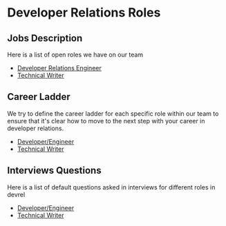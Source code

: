 # Developer Relations Roles

## Jobs Description

Here is a list of open roles we have on our team

- [Developer Relations Engineer](engineer.md)
- [Technical Writer](technical-writer.md)

## Career Ladder

We try to define the career ladder for each specific role within our team to ensure that it's clear how to move to the next step with your career in developer relations.

- [Developer/Engineer](career/engineer.md)
- [Technical Writer](career/technical-writer.md)

## Interviews Questions

Here is a list of default questions asked in interviews for different roles in devrel

- [Developer/Engineer](interviews/engineer.md)
- [Technical Writer](interviews/technical-writer.md)
